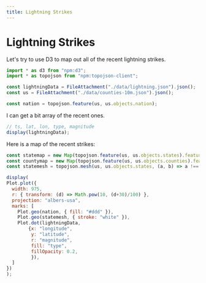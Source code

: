 ```yaml
---
title: Lightning Strikes
---
```


# Lightning Strikes

Let's try to use D3 to map out all of the recent lightning strikes.

```js
import * as d3 from "npm:d3";
import * as topojson from "npm:topojson-client";
```



```js
const lightningData = FileAttachment("./data/lightning.json").json();
const us = FileAttachment("./data/counties-10m.json").json();
```
```js
const nation = topojson.feature(us, us.objects.nation);
```


I can get a bit array of the recent ones. 

```js
// ts, lat, lon, type, magnitude
display(lightningData);
```

Here is a map of the recent strikes: 
```js
const statemap = new Map(topojson.feature(us, us.objects.states).features.map(d => [d.id, d]));
const countymap = new Map(topojson.feature(us, us.objects.counties).features.map(d => [d.id, d]));
const statemesh = topojson.mesh(us, us.objects.states, (a, b) => a !== b);
```

```js
display(
Plot.plot({
  width: 975,
  r: { transform: (d) => Math.pow(10, (d+30)/100) },
  projection: "albers-usa",
  marks: [
    Plot.geo(nation, { fill: "#ddd" }),
    Plot.geo(statemesh, { stroke: "white" }),
    Plot.dot(lightningData, 
        {x: "longitude",
         y: "latitude",
         r: "magnitude",
         fill: "type",
         fillOpacity: 0.2,
         }),
  ]
})
);
```


